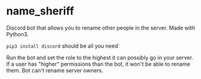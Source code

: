 # name_sheriff
Discord bot that allows you to rename other people in the server. Made with Python3.

`pip3 install discord` should be all you need`

Run the bot and set the role to the highest it can possibly go in your server. If a user has "higher" permissions than the bot, it won't be able to rename them. Bot can't rename server owners.
